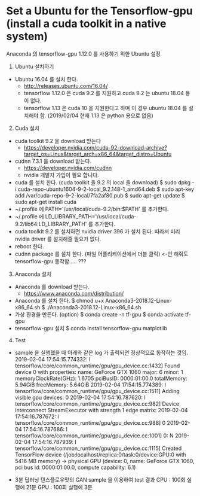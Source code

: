 # Set a Ubuntu for the Tensorflow-gpu (install a cuda toolkit in a native system)

Anaconda 의 tensorflow-gpu 1.12.0 를 사용하기 위한 Ubuntu 설정

1. Ubuntu 설치하기
  - Ubuntu 16.04 를 설치 한다.
    * http://releases.ubuntu.com/16.04/
    * tensorflow 1.12.0 은 cuda 9.2 를 지원하고 cuda 9.2 는 ubuntu 18.04 용이 없다.
    * tensorflow 1.13 은 cuda 10 을 지원한다고 하며 이 경우 ubuntu 18.04 를 설치해야 함. (2019/02/04 현재 1.13 은 python 용으로 없음)

2. Cuda 설치
  - cuda toolkit 9.2 을 download 받는다
    * https://developer.nvidia.com/cuda-92-download-archive?target_os=Linux&target_arch=x86_64&target_distro=Ubuntu
  - cudnn 7.3.1 을 download 받는다.
    * https://developer.nvidia.com/cudnn
    * nvidia 개발자 가입이 필요 합니다.
  - cuda 를 설치 한다. (cuda toolkit 을 9.2 의 local 을 download)
    $ sudo dpkg -i cuda-repo-ubuntu1604-9-2-local_9.2.148-1_amd64.deb
    $ sudo apt-key add /var/cuda-repo-9-2-local/7fa2af80.pub
    $ sudo apt-get update
    $ sudo apt-get install cuda
  - ~/.profile 에 PATH='/usr/local/cuda-9.2/bin:$PATH' 를 추가한다.
  - ~/.profile 에 LD_LIBRARY_PATH='/usr/local/cuda-9.2/lib64:LD_LIBRARY_PATH' 를 추가한다.
  - cuda toolkit 9.2 를 설치하면 nvidia driver 396 가 설치 된다. 따라서 미리 nvidia driver 를 설치해줄 필요가 없다.
  - reboot 한다.
  - cudnn package 를 설치 한다. (파일 어플리케이션에서 더블 클릭) <-안 해줘도 tensorflow-gpu 동작함..... ???
3. Anaconda 설치
  - Anaconda 를 download 받는다.
    * https://www.anaconda.com/distribution/
  - Anaconda 를 설치 한다.
    $ chmod u+x Anaconda3-2018.12-Linux-x86_64.sh
    $ ./Anaconda3-2018.12-Linux-x86_64.sh
  - 가상 환경을 만든다. (option)
    $ conda create -n tf-gpu
    $ conda activate tf-gpu
  - tensorflow-gpu 설치
    $ conda install tensorflow-gpu matplotlib
  
4. Test
  - sample 을 실행했을 때 아래와 같은 log 가 출력되면 정상적으로 동작하는 것임.
2019-02-04 17:54:15.774332: I tensorflow/core/common_runtime/gpu/gpu_device.cc:1432] Found device 0 with properties: 
name: GeForce GTX 1060 major: 6 minor: 1 memoryClockRate(GHz): 1.6705
pciBusID: 0000:01:00.0
totalMemory: 5.94GiB freeMemory: 5.64GiB
2019-02-04 17:54:15.774389: I tensorflow/core/common_runtime/gpu/gpu_device.cc:1511] Adding visible gpu devices: 0
2019-02-04 17:54:16.787620: I tensorflow/core/common_runtime/gpu/gpu_device.cc:982] Device interconnect StreamExecutor with strength 1 edge matrix:
2019-02-04 17:54:16.787672: I tensorflow/core/common_runtime/gpu/gpu_device.cc:988]      0 
2019-02-04 17:54:16.787686: I tensorflow/core/common_runtime/gpu/gpu_device.cc:1001] 0:   N 
2019-02-04 17:54:16.787939: I tensorflow/core/common_runtime/gpu/gpu_device.cc:1115] Created TensorFlow device (/job:localhost/replica:0/task:0/device:GPU:0 with 5416 MB memory) -> physical GPU (device: 0, name: GeForce GTX 1060, pci bus id: 0000:01:00.0, compute capability: 6.1)

  - 3분 딥러닝 텐스플로우맛의 GAN sample 을 이용하여 test 결과
    CPU : 100회 실행에 21분
    GPU : 100회 실행에 3분

